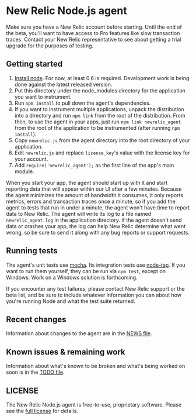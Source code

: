 # New Relic Node.js agent

Make sure you have a New Relic account before starting. Until the end of the
beta, you'll want to have access to Pro features like slow transaction traces.
Contact your New Relic representative to see about getting a trial upgrade for
the purposes of testing.

## Getting started

1. [Install node](http://nodejs.org/#download). For now, at least 0.6 is
   required. Development work is being done against the latest released
   version.
2. Put this directory under the node_modules directory for the application
   you want to instrument.
3. Run `npm install` to pull down the agent's dependencies.
4. If you want to instrument multiple applications, unpack the distribution
   into a directory and run `npm link` from the root of the distribution.
   From then, to use the agent in your apps, just run
   `npm link newrelic_agent` from the root of the application to be
   instrumented (after running `npm install`).
5. Copy `newrelic.js` from the agent directory into the root directory of
   your application.
6. Edit `newrelic.js` and replace `license_key`'s value with the license key
   for your account.
7. Add `require('newrelic_agent');` as the first line of the app's main module.

When you start your app, the agent should start up with it and start reporting
data that will appear within our UI after a few minutes. Because the agent
minimizes the amount of bandwidth it consumes, it only reports metrics, errors
and transaction traces once a minute, so if you add the agent to tests that run
in under a minute, the agent won't have time to report data to New Relic. The
agent will write its log to a file named `newrelic_agent.log` in the
application directory. If the agent doesn't send data or crashes your app, the
log can help New Relic determine what went wrong, so be sure to send it along
with any bug reports or support requests.

## Running tests

The agent's unit tests use [mocha](http://visionmedia.github.com/mocha/). Its
integration tests use [node-tap](http://github.com/isaacs/node-tap/). If you
want to run them yourself, they can be run via `npm test`, except on Windows.
Work on a Windows solution is forthcoming.

If you encounter any test failures, please contact New Relic support or the
beta list, and be sure to include whatever information you can about how you're
running Node and what the test suite returned.

## Recent changes

Information about changes to the agent are in the [NEWS file](NEWS.md).

## Known issues & remaining work

Information about what's known to be broken and what's being worked on
soon is in the [TODO file](TODO.md).

## LICENSE

The New Relic Node.js agent is free-to-use, proprietary software. Please see
the [full license](LICENSE) for details.
